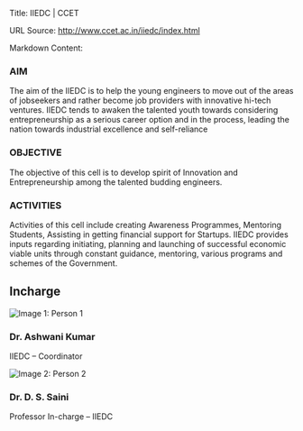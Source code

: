 Title: IIEDC | CCET

URL Source: http://www.ccet.ac.in/iiedc/index.html

Markdown Content:
### AIM

The aim of the IIEDC is to help the young engineers to move out of the areas of jobseekers and rather become job providers with innovative hi-tech ventures. IIEDC tends to awaken the talented youth towards considering entrepreneurship as a serious career option and in the process, leading the nation towards industrial excellence and self-reliance

### OBJECTIVE

The objective of this cell is to develop spirit of Innovation and Entrepreneurship among the talented budding engineers.

### ACTIVITIES

Activities of this cell include creating Awareness Programmes, Mentoring Students, Assisting in getting financial support for Startups. IIEDC provides inputs regarding initiating, planning and launching of successful economic viable units through constant guidance, mentoring, various programs and schemes of the Government.

Incharge
--------

![Image 1: Person 1](https://www.ccet.ac.in/iiedc/images/ashwani.png)

### Dr. Ashwani Kumar

IIEDC – Coordinator

![Image 2: Person 2](https://www.ccet.ac.in/iiedc/images/dssaini.png)

### Dr. D. S. Saini

Professor In-charge – IIEDC
